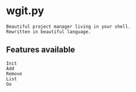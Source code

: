 # wgit.py

    Beautiful project manager living in your shell. 
    Rewritten in beautiful language.

## Features available

    Init
    Add
    Remove
    List
    Go